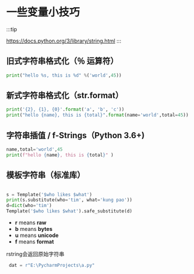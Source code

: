 # 一些变量小技巧

:::tip

<https://docs.python.org/3/library/string.html>
:::

## 旧式字符串格式化（％ 运算符）

```python
print("hello %s, this is %d" %('world',45))
```

## 新式字符串格式化（str.format）

```python
print('{2}, {1}, {0}'.format('a', 'b', 'c'))
print("hello {name}, this is {total}".format(name='world',total=45))
```

## 字符串插值 / f-Strings（Python 3.6+)

```python
name,total='world',45
print(f"hello {name}, this is {total}" )
```

## 模板字符串（标准库）

```python

s = Template('$who likes $what')
print(s.substitute(who='tim', what='kung pao'))
d=dict(who='tim')
Template('$who likes $what').safe_substitute(d)
```

- **r** means **raw**
- **b** means **bytes**
- **u** means **unicode**
- **f** means **format**

rstring会返回原始字符串

```python
 dat = r"E:\PycharmProjects\a.py"
```
